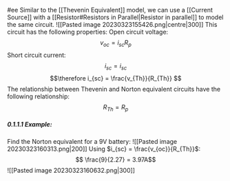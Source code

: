 #ee
Similar to the [[Thevenin Equivalent]] model, we can use a [[Current Source]] with a [[Resistor#Resistors in Parallel|Resistor in parallel]] to model the same circuit.
![[Pasted image 20230323155426.png|centre|300]]
This circuit has the following properties:
Open circuit voltage:
$$ v_{oc} = i_{sc}R_p$$
Short circuit current:
$$ i_{sc} = i_{sc} $$
$$\therefore i_{sc} = \frac{v_{Th}}{R_{Th}} $$
The relationship between Thevenin and Norton equivalent circuits have the following relationship:
$$ R_{Th} = R_p $$
##### 0.1.1.1 Example:
Find the Norton equivalent for a 9V battery:
![[Pasted image 20230323160313.png|200]]
Using $i_{sc} = \frac{v_{oc}}{R_{Th}}$:
$$ \frac{9}{2.27} = 3.97A$$
![[Pasted image 20230323160632.png|300]]
